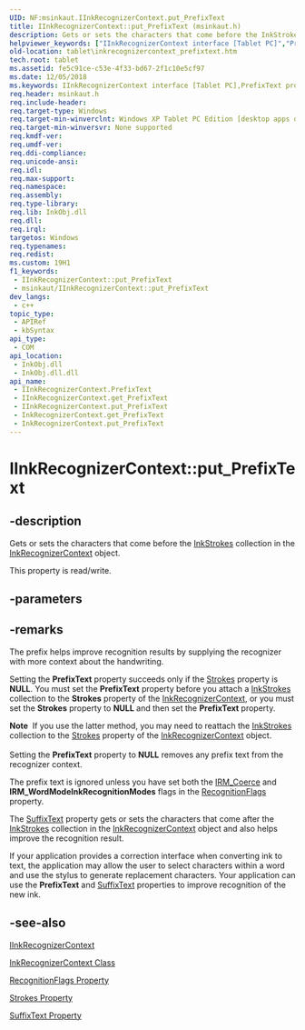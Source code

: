 ```yaml
---
UID: NF:msinkaut.IInkRecognizerContext.put_PrefixText
title: IInkRecognizerContext::put_PrefixText (msinkaut.h)
description: Gets or sets the characters that come before the InkStrokes collection in the InkRecognizerContext object.
helpviewer_keywords: ["IInkRecognizerContext interface [Tablet PC]","PrefixText property","IInkRecognizerContext.PrefixText","IInkRecognizerContext.put_PrefixText","IInkRecognizerContext::PrefixText","IInkRecognizerContext::get_PrefixText","IInkRecognizerContext::put_PrefixText","InkRecognizerContext.get_PrefixText","InkRecognizerContext.put_PrefixText","PrefixText property [Tablet PC]","PrefixText property [Tablet PC]","IInkRecognizerContext interface","fe5c91ce-c53e-4f33-bd67-2f1c10e5cf97","get_PrefixText","msinkaut/IInkRecognizerContext::PrefixText","msinkaut/IInkRecognizerContext::get_PrefixText","msinkaut/IInkRecognizerContext::put_PrefixText","put_PrefixText","tablet.inkrecognizercontext_prefixtext"]
old-location: tablet\inkrecognizercontext_prefixtext.htm
tech.root: tablet
ms.assetid: fe5c91ce-c53e-4f33-bd67-2f1c10e5cf97
ms.date: 12/05/2018
ms.keywords: IInkRecognizerContext interface [Tablet PC],PrefixText property, IInkRecognizerContext.PrefixText, IInkRecognizerContext.put_PrefixText, IInkRecognizerContext::PrefixText, IInkRecognizerContext::get_PrefixText, IInkRecognizerContext::put_PrefixText, InkRecognizerContext.get_PrefixText, InkRecognizerContext.put_PrefixText, PrefixText property [Tablet PC], PrefixText property [Tablet PC],IInkRecognizerContext interface, fe5c91ce-c53e-4f33-bd67-2f1c10e5cf97, get_PrefixText, msinkaut/IInkRecognizerContext::PrefixText, msinkaut/IInkRecognizerContext::get_PrefixText, msinkaut/IInkRecognizerContext::put_PrefixText, put_PrefixText, tablet.inkrecognizercontext_prefixtext
req.header: msinkaut.h
req.include-header: 
req.target-type: Windows
req.target-min-winverclnt: Windows XP Tablet PC Edition [desktop apps only]
req.target-min-winversvr: None supported
req.kmdf-ver: 
req.umdf-ver: 
req.ddi-compliance: 
req.unicode-ansi: 
req.idl: 
req.max-support: 
req.namespace: 
req.assembly: 
req.type-library: 
req.lib: InkObj.dll
req.dll: 
req.irql: 
targetos: Windows
req.typenames: 
req.redist: 
ms.custom: 19H1
f1_keywords:
 - IInkRecognizerContext::put_PrefixText
 - msinkaut/IInkRecognizerContext::put_PrefixText
dev_langs:
 - c++
topic_type:
 - APIRef
 - kbSyntax
api_type:
 - COM
api_location:
 - InkObj.dll
 - InkObj.dll.dll
api_name:
 - IInkRecognizerContext.PrefixText
 - IInkRecognizerContext.get_PrefixText
 - IInkRecognizerContext.put_PrefixText
 - InkRecognizerContext.get_PrefixText
 - InkRecognizerContext.put_PrefixText
---
```


# IInkRecognizerContext::put_PrefixText


## -description

Gets or sets the characters that come before the <a href="https://docs.microsoft.com/previous-versions/windows/desktop/legacy/ms703293(v=vs.85)">InkStrokes</a> collection in the <a href="https://docs.microsoft.com/windows/desktop/tablet/inkrecognizercontext-class">InkRecognizerContext</a> object.



This property is read/write.

## -parameters

## -remarks

The prefix helps improve recognition results by supplying the recognizer with more context about the handwriting.

Setting the <b>PrefixText</b> property succeeds only if the <a href="https://docs.microsoft.com/windows/desktop/api/msinkaut/nf-msinkaut-iinkrecognizercontext-get_strokes">Strokes</a> property is <b>NULL</b>. You must set the <b>PrefixText</b> property before you attach a <a href="https://docs.microsoft.com/previous-versions/windows/desktop/legacy/ms703293(v=vs.85)">InkStrokes</a> collection to the <b>Strokes</b> property of the <a href="https://docs.microsoft.com/windows/desktop/tablet/inkrecognizercontext-class">InkRecognizerContext</a>, or you must set the <b>Strokes</b> property to <b>NULL</b> and then set the <b>PrefixText</b> property.

<div class="alert"><b>Note</b>  If you use the latter method, you may need to reattach the <a href="https://docs.microsoft.com/previous-versions/windows/desktop/legacy/ms703293(v=vs.85)">InkStrokes</a> collection to the <a href="https://docs.microsoft.com/windows/desktop/api/msinkaut/nf-msinkaut-iinkrecognizercontext-get_strokes">Strokes</a> property of the <a href="https://docs.microsoft.com/windows/desktop/tablet/inkrecognizercontext-class">InkRecognizerContext</a> object.</div>
<div> </div>
Setting the <b>PrefixText</b> property to <b>NULL</b> removes any prefix text from the recognizer context.

The prefix text is ignored unless you have set both the <a href="https://docs.microsoft.com/windows/desktop/api/msinkaut/ne-msinkaut-inkrecognitionmodes">IRM_Coerce</a> and <b>IRM_WordMode</b><b>InkRecognitionModes</b> flags in the <a href="https://docs.microsoft.com/windows/desktop/api/msinkaut/nf-msinkaut-iinkrecognizercontext-get_recognitionflags">RecognitionFlags</a> property.

The <a href="https://docs.microsoft.com/windows/desktop/api/msinkaut/nf-msinkaut-iinkrecognizercontext-get_suffixtext">SuffixText</a> property gets or sets the characters that come after the <a href="https://docs.microsoft.com/previous-versions/windows/desktop/legacy/ms703293(v=vs.85)">InkStrokes</a> collection in the <a href="https://docs.microsoft.com/windows/desktop/tablet/inkrecognizercontext-class">InkRecognizerContext</a> object and also helps improve the recognition result.

If your application provides a correction interface when converting ink to text, the application may allow the user to select characters within a word and use the stylus to generate replacement characters. Your application can use the <b>PrefixText</b> and <a href="https://docs.microsoft.com/windows/desktop/api/msinkaut/nf-msinkaut-iinkrecognizercontext-get_suffixtext">SuffixText</a> properties to improve recognition of the new ink.

## -see-also

<a href="https://msdn.microsoft.com/en-us/library/Mt846801(v=VS.85).aspx">IInkRecognizerContext</a>



<a href="https://docs.microsoft.com/windows/desktop/tablet/inkrecognizercontext-class">InkRecognizerContext Class</a>



<a href="https://docs.microsoft.com/windows/desktop/api/msinkaut/nf-msinkaut-iinkrecognizercontext-get_recognitionflags">RecognitionFlags Property</a>



<a href="https://docs.microsoft.com/windows/desktop/api/msinkaut15/nf-msinkaut15-iinkdivisionresult-get_strokes">Strokes Property</a>



<a href="https://docs.microsoft.com/windows/desktop/api/msinkaut/nf-msinkaut-iinkrecognizercontext-get_suffixtext">SuffixText Property</a>

